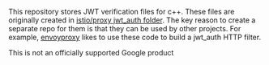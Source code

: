 
This repository stores JWT verification files for c++.
These files are originally created in [istio/proxy jwt_auth folder](https://github.com/istio/proxy/blob/master/src/envoy/http/jwt_auth/jwt.h).
The key reason to create a separate repo for them is that they can be used by other projects. For example, [envoyproxy](https://github.com/envoyproxy/envoy) likes to use these code to build a jwt_auth HTTP filter.

This is not an officially supported Google product

